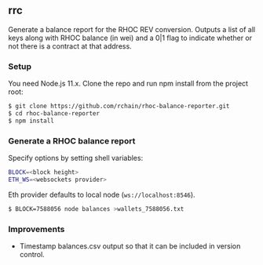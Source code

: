 ## rrc

Generate a balance report for the RHOC REV conversion. Outputs a list of all
keys along with RHOC balance (in wei) and a 0|1 flag to indicate whether or not
there is a contract at that address.

### Setup

You need Node.js 11.x. Clone the repo and run npm install from the project root:

```bash
$ git clone https://github.com/rchain/rhoc-balance-reporter.git
$ cd rhoc-balance-reporter
$ npm install
```

### Generate a RHOC balance report

Specify options by setting shell variables:

```bash
BLOCK=<block height>
ETH_WS=<websockets provider>
```

Eth provider defaults to local node (`ws://localhost:8546`).

```bash
$ BLOCK=7588056 node balances >wallets_7588056.txt
```

### Improvements

* Timestamp balances.csv output so that it can be included in version control.
